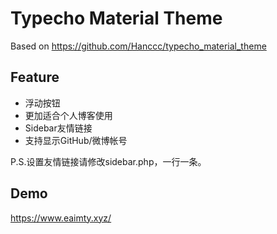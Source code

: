 # Typecho Material Theme

Based on https://github.com/Hanccc/typecho_material_theme

## Feature
- 浮动按钮
- 更加适合个人博客使用
- Sidebar友情链接
- 支持显示GitHub/微博帐号

P.S.设置友情链接请修改sidebar.php，一行一条。

## Demo
https://www.eaimty.xyz/

